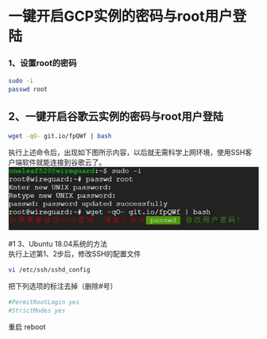 # 一键开启GCP实例的密码与root用户登陆
### 1、设置root的密码
```bash
sudo -i
passwd root
```
## 2、一键开启谷歌云实例的密码与root用户登陆
```bash
wget -qO- git.io/fpQWf | bash
```
执行上述命令后，出现如下图所示内容，以后就无需科学上网环境，使用SSH客户端软件就能连接到谷歌云了。  
![avatar](img/gcproot.jpg)  

#1 3、Ubuntu 18.04系统的方法   
执行上述第1、2步后，修改SSH的配置文件
```bash
vi /etc/ssh/sshd_config
```
把下列选项的标注去掉（删除#号）
```bash
#PermitRootLogin yes 
#StrictModes yes
```
重启 reboot

